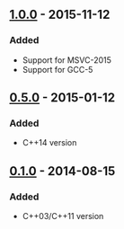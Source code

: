 ## [1.0.0] - 2015-11-12
### Added
- Support for MSVC-2015
- Support for GCC-5

## [0.5.0] - 2015-01-12
### Added
- C++14 version

## [0.1.0] - 2014-08-15
### Added
- C++03/C++11 version

[1.0.0]: https://github.com/krzysztof-jusiak/di/compare/v0.5.0...v1.0.0
[0.5.0]: https://github.com/krzysztof-jusiak/di/compare/v0.1.0...v0.5.0
[0.1.0]: https://github.com/krzysztof-jusiak/di/tree/v0.1.0

